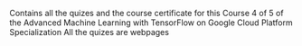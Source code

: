 Contains all the quizes and the course certificate for this Course 4 of 5 of the Advanced Machine Learning with TensorFlow on Google Cloud Platform Specialization
All the quizes are webpages
